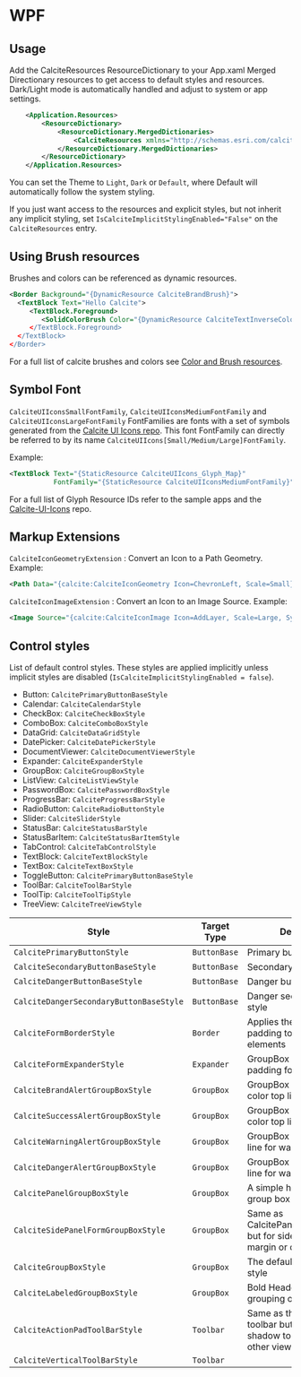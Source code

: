 # WPF

## Usage<a name="usage" />

Add the CalciteResources ResourceDictionary to your App.xaml Merged Directionary resources to get access
to default styles and resources. Dark/Light mode is automatically handled and adjust to system or app settings.

```xml
    <Application.Resources>
        <ResourceDictionary>
            <ResourceDictionary.MergedDictionaries>
                <CalciteResources xmlns="http://schemas.esri.com/calcite/2024" Theme="Light" />
            </ResourceDictionary.MergedDictionaries>
        </ResourceDictionary>
    </Application.Resources>
```

You can set the Theme to `Light`, `Dark` or `Default`, where Default will automatically follow the system styling.

If you just want access to the resources and explicit styles, but not inherit any implicit styling, set `IsCalciteImplicitStylingEnabled="False"` on the `CalciteResources` entry.

## Using Brush resources

Brushes and colors can be referenced as dynamic resources.

```xml
<Border Background="{DynamicResource CalciteBrandBrush}">
  <TextBlock Text="Hello Calcite">
     <TextBlock.Foreground>
        <SolidColorBrush Color="{DynamicResource CalciteTextInverseColor} />
     </TextBlock.Foreground>
  </TextBlock>
</Border>
```

For a full list of calcite brushes and colors see [Color and Brush resources](brushes.md).

## Symbol Font
`CalciteUIIconsSmallFontFamily`, `CalciteUIIconsMediumFontFamily` and `CalciteUIIconsLargeFontFamily` FontFamilies are fonts with a set of symbols generated from the [Calcite UI Icons repo](https://github.com/Esri/calcite-ui-icons).
This font FontFamily can directly be referred to by its name `CalciteUIIcons[Small/Medium/Large]FontFamily`.

Example:
```xml
<TextBlock Text="{StaticResource CalciteUIIcons_Glyph_Map}" 
           FontFamily="{StaticResource CalciteUIIconsMediumFontFamily}" />
```

For a full list of Glyph Resource IDs refer to the sample apps and the [Calcite-UI-Icons](https://github.com/Esri/calcite-ui-icons) repo.

## Markup Extensions

`CalciteIconGeometryExtension` : Convert an Icon to a Path Geometry. Example:

```xml
<Path Data="{calcite:CalciteIconGeometry Icon=ChevronLeft, Scale=Small}" Fill="Green" Width="32" Height="32" Stretch="Uniform" />
```

`CalciteIconImageExtension` : Convert an Icon to an Image Source. Example:
```xml
<Image Source="{calcite:CalciteIconImage Icon=AddLayer, Scale=Large, SymbolSize=32, Brush=Blue}" Width="32" Height="32" />
```

## Control styles

List of default control styles. These styles are applied implicitly unless implicit styles are disabled (`IsCalciteImplicitStylingEnabled = false`).

- Button: `CalcitePrimaryButtonBaseStyle` 
- Calendar: `CalciteCalendarStyle`
- CheckBox: `CalciteCheckBoxStyle`
- ComboBox: `CalciteComboBoxStyle`
- DataGrid: `CalciteDataGridStyle`
- DatePicker: `CalciteDatePickerStyle`
- DocumentViewer: `CalciteDocumentViewerStyle`
- Expander: `CalciteExpanderStyle`
- GroupBox: `CalciteGroupBoxStyle`
- ListView: `CalciteListViewStyle`
- PasswordBox: `CalcitePasswordBoxStyle`
- ProgressBar: `CalciteProgressBarStyle`
- RadioButton: `CalciteRadioButtonStyle`
- Slider: `CalciteSliderStyle`
- StatusBar: `CalciteStatusBarStyle`
- StatusBarItem: `CalciteStatusBarItemStyle`
- TabControl: `CalciteTabControlStyle`
- TextBlock: `CalciteTextBlockStyle`
- TextBox: `CalciteTextBoxStyle`
- ToggleButton: `CalcitePrimaryButtonBaseStyle`
- ToolBar: `CalciteToolBarStyle`
- ToolTip: `CalciteToolTipStyle`
- TreeView: `CalciteTreeViewStyle`

| Style | Target Type | Description | Example |
| --- | --- | --- | --- |
| `CalcitePrimaryButtonStyle` | `ButtonBase` | Primary button style | ![image](https://github.com/user-attachments/assets/b77103d7-57f8-4ce8-8fea-36ecb4db3d44) |
| `CalciteSecondaryButtonBaseStyle` | `ButtonBase` | Secondary button style | ![image](https://github.com/user-attachments/assets/58ed445a-bb98-4a3b-8af5-c25ef0e913b8) |
| `CalciteDangerButtonBaseStyle` | `ButtonBase` | Danger button style | ![image](https://github.com/user-attachments/assets/3c4b8471-14ec-46b0-ae0f-6aa537ed324e) |
| `CalciteDangerSecondaryButtonBaseStyle` | `ButtonBase` | Danger secondary button style | ![image](https://github.com/user-attachments/assets/e6387373-7d76-46b9-891c-51d618201155) |
| `CalciteFormBorderStyle` | `Border` | Applies the default form padding to contained elements |    |
| `CalciteFormExpanderStyle` | `Expander` | GroupBox with extra padding for form elements  | ![image](https://github.com/user-attachments/assets/bbe7ce07-c88c-4317-bf1f-cff2146a72b6) |
| `CalciteBrandAlertGroupBoxStyle` | `GroupBox` | GroupBox with a brand color top line | ![image](https://github.com/user-attachments/assets/e16da37c-1973-4075-9204-d8592f604407) |
| `CalciteSuccessAlertGroupBoxStyle` | `GroupBox` | GroupBox with a brand color top line | ![image](https://github.com/user-attachments/assets/d88a7840-7a3d-4691-9412-ba494fc4726e) |
| `CalciteWarningAlertGroupBoxStyle` | `GroupBox` | GroupBox with a yellow top line for warnings | ![image](https://github.com/user-attachments/assets/8ed03e84-1154-4f12-ad49-220d328e3465) |
| `CalciteDangerAlertGroupBoxStyle` | `GroupBox` | GroupBox with a red top line for warnings | ![image](https://github.com/user-attachments/assets/fa14ea31-db14-4edc-be38-7cf0805261a4) |
| `CalcitePanelGroupBoxStyle` | `GroupBox` | A simple header/content group box style | ![image](https://github.com/user-attachments/assets/a9253f91-5f1e-43b1-8550-72de7ddc8da8) |
| `CalciteSidePanelFormGroupBoxStyle` | `GroupBox` | Same as CalcitePanelGroupBoxStyle but for side panels with no margin or drop shadows |   |
| `CalciteGroupBoxStyle` | `GroupBox` | The default group box style | ![image](https://github.com/user-attachments/assets/71e53a15-de77-4b82-89f6-6add504868e3) |
| `CalciteLabeledGroupBoxStyle` | `GroupBox` | Bold Header for simple grouping of sub-elements | ![image](https://github.com/user-attachments/assets/9aff9e57-ca78-4ed2-b016-56e6c1c9cfcd) |
| `CalciteActionPadToolBarStyle` | `Toolbar` | Same as the default toolbar but with a drop shadow to place on top of other view areas  | ![image](https://github.com/user-attachments/assets/da65ce4f-671d-46e7-9dcc-99a025c9b412) |
| `CalciteVerticalToolBarStyle` | `Toolbar` |   |   |

